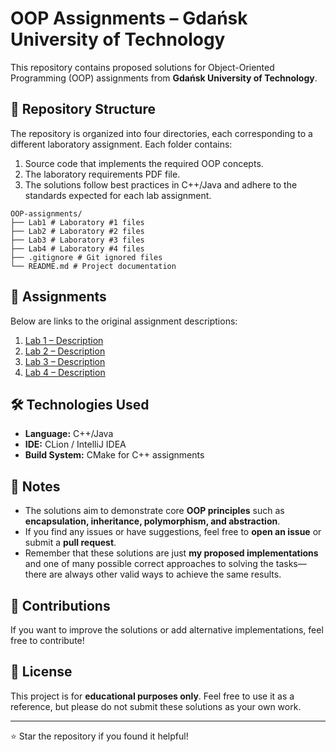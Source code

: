 # OOP Assignments – Gdańsk University of Technology

This repository contains proposed solutions for Object-Oriented Programming (OOP) assignments from **Gdańsk University of Technology**.

## 📁 Repository Structure
The repository is organized into four directories, each corresponding to a different laboratory assignment. Each folder contains:

1. Source code that implements the required OOP concepts.
2. The laboratory requirements PDF file.
3. The solutions follow best practices in C++/Java and adhere to the standards expected for each lab assignment.
```
OOP-assignments/
├── Lab1 # Laboratory #1 files
├── Lab2 # Laboratory #2 files
├── Lab3 # Laboratory #3 files
├── Lab4 # Laboratory #4 files
├── .gitignore # Git ignored files
└── README.md # Project documentation
```

## 📜 Assignments
Below are links to the original assignment descriptions:

1. [Lab 1 – Description](Lab1/OOP_lab1.pdf)
2. [Lab 2 – Description](Lab2/OOP_lab2.pdf)
3. [Lab 3 – Description](Lab3/OOP_lab3.pdf)
4. [Lab 4 – Description](Lab4/OOP_Lab4.pdf)

## 🛠 Technologies Used
- **Language:** C++/Java
- **IDE:** CLion / IntelliJ IDEA
- **Build System:** CMake for C++ assignments

## 📌 Notes
- The solutions aim to demonstrate core **OOP principles** such as **encapsulation, inheritance, polymorphism, and abstraction**.
- If you find any issues or have suggestions, feel free to **open an issue** or submit a **pull request**.
- Remember that these solutions are just **my proposed implementations** and one of many possible correct approaches to solving the tasks—there are always other valid ways to achieve the same results.

## 🤝 Contributions
If you want to improve the solutions or add alternative implementations, feel free to contribute!

## 📜 License
This project is for **educational purposes only**. Feel free to use it as a reference, but please do not submit these solutions as your own work.

---
⭐ Star the repository if you found it helpful!
